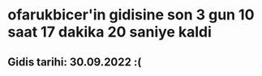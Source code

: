 # ofarukbicer'in gidisine son 3 gun 10 saat 17 dakika 20 saniye kaldi

## Gidis tarihi: 30.09.2022 :(